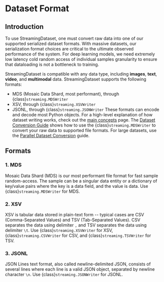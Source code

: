 # Dataset Format

## Introduction

To use StreamingDataset, one must convert raw data into one of our supported serialized dataset formats. With massive datasets, our serialization format choices are critical to the ultimate observed performance of the system. For deep learning models, we need extremely low latency cold random access of individual samples granularity to ensure that dataloading is not a bottleneck to training.

StreamingDataset is compatible with any data type, including **images**, **text**, **video**, and **multimodal** data. StreamingDataset supports the following formats:
 * MDS (Mosaic Data Shard, most performant), through {class}`streaming.MDSWriter`
 * XSV, through {class}`streaming.XSVWriter`
 * JSONL, through {class}`streaming.JSONWriter`
These formats can encode and decode most Python objects. For a high-level explanation of how dataset writing works, check out the [main concepts](../getting_started/main_concepts.md#Dataset-conversion) page. The [Dataset Conversion Guide](basic_dataset_conversion_guide.md) shows how to use the {class}`streaming.MDSWriter` to convert your raw data to supported file formats. For large datasets, use the [Parallel Dataset Conversion](parallel_dataset_conversion.ipynb) guide.


## Formats
### 1. MDS
Mosaic Data Shard (MDS) is our most performant file format for fast sample random-access. The sample can be a singular data entity or a dictionary of key/value pairs where the key is a data field, and the value is data. Use {class}`streaming.MDSWriter` for MDS.

### 2. XSV
XSV is tabular data stored in plain-text form -- typical cases are CSV (Comma-Separated Values) and TSV (Tab-Separated Values). CSV separates the data using delimiter `,` and TSV separates the data using delimiter `\t`. Use {class}`streaming.XSVWriter` for XSV, {class}`streaming.CSVWriter` for CSV, and {class}`streaming.TSVWriter` for TSV.

### 3. JSONL
JSON Lines text format, also called newline-delimited JSON, consists of several lines where each line is a valid JSON object, separated by newline character `\n`. Use {class}`streaming.JSONWriter` for JSONL.
